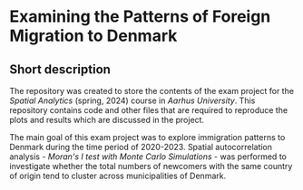 # Examining the Patterns of Foreign Migration to Denmark

## Short description

The repository was created to store the contents of the exam project for the *Spatial Analytics* (spring, 2024) course in *Aarhus University*. This repository contains code and other files that are required to reproduce the plots and results which are discussed in the project.

The main goal of this exam project was to explore immigration patterns to Denmark during the time period of 2020-2023. Spatial autocorrelation analysis - *Moran's I test with Monte Carlo Simulations* - was performed to investigate whether the total numbers of newcomers with the same country of origin tend to cluster across municipalities of Denmark.
